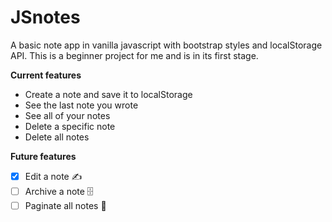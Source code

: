 # JSnotes

A basic note app in vanilla javascript with bootstrap styles and localStorage API.
This is a beginner project for me and is in its first stage.

**Current features**
* Create a note and save it to localStorage
* See the last note you wrote
* See all of your notes
* Delete a specific note
* Delete all notes

**Future features**
- [x] Edit a note ✍️
- [ ] Archive a note 🗄️
- [ ] Paginate all notes 📓
